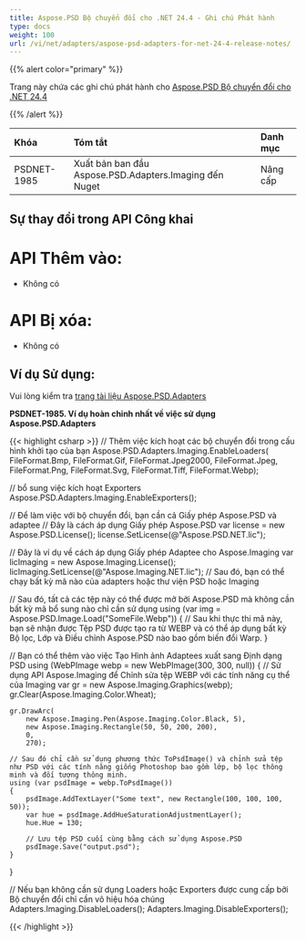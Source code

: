 ```yaml
---
title: Aspose.PSD Bộ chuyển đổi cho .NET 24.4 - Ghi chú Phát hành
type: docs
weight: 100
url: /vi/net/adapters/aspose-psd-adapters-for-net-24-4-release-notes/
---
```


{{% alert color="primary" %}}

Trang này chứa các ghi chú phát hành cho [Aspose.PSD Bộ chuyển đổi cho .NET 24.4](https://www.nuget.org/packages/Aspose.PSD.Adapters.Imaging/)

{{% /alert %}}

| **Khóa**     | **Tóm tắt**                                                          | **Danh mục** |
|:------------|:---------------------------------------------------------------------|:------------|
| PSDNET-1985 | Xuất bản ban đầu Aspose.PSD.Adapters.Imaging đến Nuget            | Nâng cấp |


## **Sự thay đổi trong API Công khai**
# **API Thêm vào:**
- Không có

# **API Bị xóa:**
- Không có

## **Ví dụ Sử dụng:**

Vui lòng kiểm tra [trang tài liệu Aspose.PSD.Adapters](/psd/vi/net/adapters)

**PSDNET-1985. Ví dụ hoàn chỉnh nhất về việc sử dụng Aspose.PSD.Adapters**

{{< highlight csharp >}}
// Thêm việc kích hoạt các bộ chuyển đổi trong cấu hình khởi tạo của bạn 
Aspose.PSD.Adapters.Imaging.EnableLoaders(
   FileFormat.Bmp,
   FileFormat.Gif,
   FileFormat.Jpeg2000,
   FileFormat.Jpeg,
   FileFormat.Png,
   FileFormat.Svg,
   FileFormat.Tiff,
   FileFormat.Webp);
            
// bổ sung việc kích hoạt Exporters
Aspose.PSD.Adapters.Imaging.EnableExporters();

// Để làm việc với bộ chuyển đổi, bạn cần cả Giấy phép Aspose.PSD và adaptee
// Đây là cách áp dụng Giấy phép Aspose.PSD
var license = new Aspose.PSD.License();
license.SetLicense(@"Aspose.PSD.NET.lic");

// Đây là ví dụ về cách áp dụng Giấy phép Adaptee cho Aspose.Imaging
var licImaging = new Aspose.Imaging.License();
licImaging.SetLicense(@"Aspose.Imaging.NET.lic");
// Sau đó, bạn có thể chạy bất kỳ mã nào của adapters hoặc thư viện PSD hoặc Imaging

// Sau đó, tất cả các tệp này có thể được mở bởi Aspose.PSD mà không cần bất kỳ mã bổ sung nào chỉ cần sử dụng
using (var img = Aspose.PSD.Image.Load("SomeFile.Webp")) 
{
    // Sau khi thực thi mã này, bạn sẽ nhận được Tệp PSD được tạo ra từ WEBP và có thể áp dụng bất kỳ Bộ lọc, Lớp và Điều chỉnh Aspose.PSD nào bao gồm biến đổi Warp.
}

// Bạn có thể thêm vào việc Tạo Hình ảnh Adaptees xuất sang Định dạng PSD
using (WebPImage webp = new WebPImage(300, 300, null))
{
    // Sử dụng API Aspose.Imaging để Chỉnh sửa tệp WEBP với các tính năng cụ thể của Imaging
    var gr = new Aspose.Imaging.Graphics(webp);             
    gr.Clear(Aspose.Imaging.Color.Wheat);

    gr.DrawArc(
        new Aspose.Imaging.Pen(Aspose.Imaging.Color.Black, 5),
        new Aspose.Imaging.Rectangle(50, 50, 200, 200), 
        0, 
        270);

    // Sau đó chỉ cần sử dụng phương thức ToPsdImage() và chỉnh sửa tệp như PSD với các tính năng giống Photoshop bao gồm lớp, bộ lọc thông minh và đối tượng thông minh.
    using (var psdImage = webp.ToPsdImage())
    {                   
        psdImage.AddTextLayer("Some text", new Rectangle(100, 100, 100, 50));
        var hue = psdImage.AddHueSaturationAdjustmentLayer();
        hue.Hue = 130;

        // Lưu tệp PSD cuối cùng bằng cách sử dụng Aspose.PSD
        psdImage.Save("output.psd");
    }
}

// Nếu bạn không cần sử dụng Loaders hoặc Exporters được cung cấp bởi Bộ chuyển đổi chỉ cần vô hiệu hóa chúng
Adapters.Imaging.DisableLoaders();
Adapters.Imaging.DisableExporters();		
		
{{< /highlight >}}
